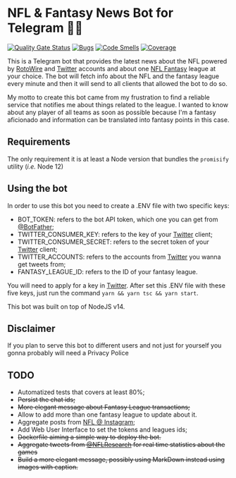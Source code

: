 # NFL & Fantasy News Bot for Telegram 🏈🤖
[![Quality Gate Status](https://sonarcloud.io/api/project_badges/measure?project=jpmoura_nfl-news-for-telegram&metric=alert_status)](https://sonarcloud.io/dashboard?id=jpmoura_nfl-news-for-telegram)
[![Bugs](https://sonarcloud.io/api/project_badges/measure?project=jpmoura_nfl-news-for-telegram&metric=bugs)](https://sonarcloud.io/dashboard?id=jpmoura_nfl-news-for-telegram)
[![Code Smells](https://sonarcloud.io/api/project_badges/measure?project=jpmoura_nfl-news-for-telegram&metric=code_smells)](https://sonarcloud.io/dashboard?id=jpmoura_nfl-news-for-telegram)
[![Coverage](https://sonarcloud.io/api/project_badges/measure?project=jpmoura_nfl-news-for-telegram&metric=coverage)](https://sonarcloud.io/dashboard?id=jpmoura_nfl-news-for-telegram)

This is a Telegram bot that provides the latest news about the NFL powered by [RotoWire](https://www.rotowire.com/) and [Twitter](https://twitter.com) accounts and about one [NFL Fantasy](https://fantasy.nfl.com/) league at your choice. The bot will fetch info about the NFL and the fantasy league every minute  and then it will send to all clients that allowed the bot to do so.

My motto to create this bot came from my frustration to find a reliable service that notifies me about things related to the league. I wanted to know about any player of all teams as soon as possible because I'm a fantasy aficionado and information can be translated into fantasy points in this case.

## Requirements

The only requirement it is at least a Node version that bundles the ```promisify``` utility (*i.e.* Node 12)

## Using the bot

In order to use this bot you need to create a .ENV file with two specific keys:

* BOT_TOKEN: refers to the bot API token, which one you can get from [@BotFather](https://telegram.me/botfather);
* TWITTER_CONSUMER_KEY: refers to the key of your [Twitter](https://twitter.com/) client;
* TWITTER_CONSUMER_SECRET: refers to the secret token of your [Twitter](https://twitter.com/) client;
* TWITTER_ACCOUNTS: refers to the accounts from [Twitter](https://twitter.com/) you wanna get tweets from;
* FANTASY_LEAGUE_ID: refers to the ID of your fantasy league.

You will need to apply for a key in [Twitter](https://developer.twitter.com/en/apply-for-access.html). After set this .ENV file with these five keys, just run the command ```yarn && yarn tsc && yarn start```.

This bot was built on top of NodeJS v14.

## Disclaimer

If you plan to serve this bot to different users and not just for yourself you gonna probably will need a Privacy Police

## TODO

* Automatized tests that covers at least 80%;
* ~~Persist the chat ids;~~
* ~~More elegant message about Fantasy League transactions;~~
* Allow to add more than one fantasy league to update about it.
* Aggregate posts from [NFL @ Instagram](https://www.instagram.com/nfl/);
* Add Web User Interface to set the tokens and leagues ids;
* ~~Dockerfile aiming a simple way to deploy the bot.~~
* ~~Aggregate tweets from [@NFLResearch](https://twitter.com/NFLResearch) for real time statistics about the games~~
* ~~Build a more elegant message, possibly using MarkDown instead using images with caption.~~
